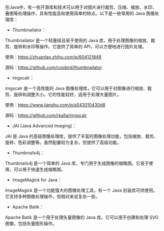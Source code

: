 在Java中，有一些开源库和技术可以用于对图片进行裁剪、压缩、缩放、水印、叠图等处理操作，具有性能高和使用简单的特点。以下是一些常用的 Java 图像处理库：

- Thumbnailator：

Thumbnailator 是一个轻量级且易于使用的 Java 库，用于处理图像的缩放、裁剪、旋转和水印等操作。它提供了简单的 API，可以方便地进行图片处理。

使用：https://zhuanlan.zhihu.com/p/604121848

源码：https://github.com/coobird/thumbnailator

- imgscalr：

imgscalr 是一个高性能的 Java 图像处理库，它可以用于对图像进行缩放、裁剪、旋转和调整大小。它的性能较好，适用于处理大量图片。

使用：https://www.jianshu.com/p/a543010430d8

源码：https://github.com/rkalla/imgscalr

- JAI (Java Advanced Imaging)：

JAI 是 Java 的高级图像处理库，提供了丰富的图像处理功能，包括缩放、裁剪、旋转、色彩调整等。虽然配置较为复杂，但提供了高级功能。

- Thumbnails4j：

Thumbnails4j 是一个简单的 Java 库，专门用于生成图像的缩略图。它易于使用，可以用于快速生成缩略图。

- ImageMagick for Java：

ImageMagick 是一个功能强大的图像处理工具，有一个 Java 封装库可供使用。它支持多种图像处理操作，但相对来说复杂一些。

- Apache Batik：

Apache Batik 是一个用于处理矢量图像的 Java 库。它可以用于创建和处理 SVG 图像，包括矢量图形操作。



